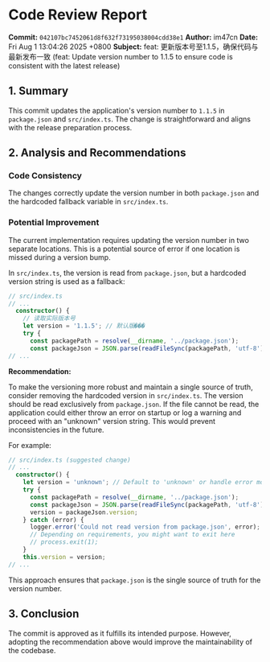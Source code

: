 # Code Review Report

**Commit:** `042107bc7452061d8f632f73195038004cdd38e1`
**Author:** im47cn
**Date:** Fri Aug 1 13:04:26 2025 +0800
**Subject:** feat: 更新版本号至1.1.5，确保代码与最新发布一致 (feat: Update version number to 1.1.5 to ensure code is consistent with the latest release)

## 1. Summary

This commit updates the application's version number to `1.1.5` in `package.json` and `src/index.ts`. The change is straightforward and aligns with the release preparation process.

## 2. Analysis and Recommendations

### Code Consistency

The changes correctly update the version number in both `package.json` and the hardcoded fallback variable in `src/index.ts`.

### Potential Improvement

The current implementation requires updating the version number in two separate locations. This is a potential source of error if one location is missed during a version bump.

In `src/index.ts`, the version is read from `package.json`, but a hardcoded version string is used as a fallback:

```typescript
// src/index.ts
// ...
  constructor() {
    // 读取实际版本号
    let version = '1.1.5'; // 默认版���
    try {
      const packagePath = resolve(__dirname, '../package.json');
      const packageJson = JSON.parse(readFileSync(packagePath, 'utf-8'));
// ...
```

**Recommendation:**

To make the versioning more robust and maintain a single source of truth, consider removing the hardcoded version in `src/index.ts`. The version should be read exclusively from `package.json`. If the file cannot be read, the application could either throw an error on startup or log a warning and proceed with an "unknown" version string. This would prevent inconsistencies in the future.

For example:

```typescript
// src/index.ts (suggested change)
// ...
  constructor() {
    let version = 'unknown'; // Default to 'unknown' or handle error more gracefully
    try {
      const packagePath = resolve(__dirname, '../package.json');
      const packageJson = JSON.parse(readFileSync(packagePath, 'utf-8'));
      version = packageJson.version;
    } catch (error) {
      logger.error('Could not read version from package.json', error);
      // Depending on requirements, you might want to exit here
      // process.exit(1);
    }
    this.version = version;
// ...
```

This approach ensures that `package.json` is the single source of truth for the version number.

## 3. Conclusion

The commit is approved as it fulfills its intended purpose. However, adopting the recommendation above would improve the maintainability of the codebase.
